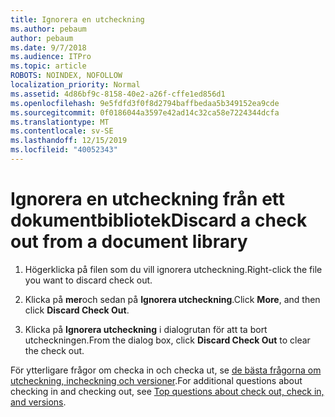 ```yaml
---
title: Ignorera en utcheckning
ms.author: pebaum
author: pebaum
ms.date: 9/7/2018
ms.audience: ITPro
ms.topic: article
ROBOTS: NOINDEX, NOFOLLOW
localization_priority: Normal
ms.assetid: 4d86bf9c-8158-40e2-a26f-cffe1ed856d1
ms.openlocfilehash: 9e5fdfd3f0f8d2794baffbedaa5b349152ea9cde
ms.sourcegitcommit: 0f0186044a3597e42ad14c32ca58e7224344dcfa
ms.translationtype: MT
ms.contentlocale: sv-SE
ms.lasthandoff: 12/15/2019
ms.locfileid: "40052343"
---
```

# <a name="discard-a-check-out-from-a-document-library"></a><span data-ttu-id="36b4e-102">Ignorera en utcheckning från ett dokumentbibliotek</span><span class="sxs-lookup"><span data-stu-id="36b4e-102">Discard a check out from a document library</span></span>

1. <span data-ttu-id="36b4e-103">Högerklicka på filen som du vill ignorera utcheckning.</span><span class="sxs-lookup"><span data-stu-id="36b4e-103">Right-click the file you want to discard check out.</span></span>
    
2. <span data-ttu-id="36b4e-104">Klicka på **mer**och sedan på **Ignorera utcheckning**.</span><span class="sxs-lookup"><span data-stu-id="36b4e-104">Click **More**, and then click **Discard Check Out**.</span></span> 
    
3. <span data-ttu-id="36b4e-105">Klicka på **Ignorera utcheckning** i dialogrutan för att ta bort utcheckningen.</span><span class="sxs-lookup"><span data-stu-id="36b4e-105">From the dialog box, click **Discard Check Out** to clear the check out.</span></span> 
    
<span data-ttu-id="36b4e-106">För ytterligare frågor om checka in och checka ut, se [de bästa frågorna om utcheckning, incheckning och versioner](https://go.microsoft.com/fwlink/?linkid=2018786).</span><span class="sxs-lookup"><span data-stu-id="36b4e-106">For additional questions about checking in and checking out, see [Top questions about check out, check in, and versions](https://go.microsoft.com/fwlink/?linkid=2018786).</span></span>
  

